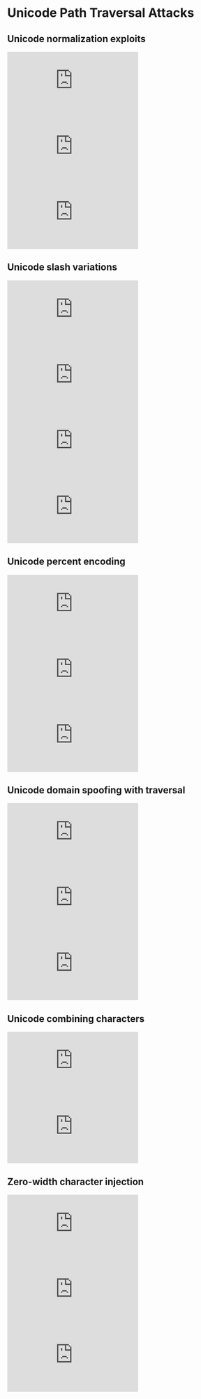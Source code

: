 # Unicode Path Traversal Attacks

## Unicode normalization exploits
![](https://prefix.com/prefix/․․/․․/evil.com/unicode-dots.js)
![](https://prefix.com/prefix/．．/．．/evil.com/fullwidth-dots.js)
![](https://prefix.com/prefix/⁄⁄⁄evil.com/fraction-slash.js)

## Unicode slash variations
![](https://prefix.com/prefix/..∕..∕..∕evil.com/division-slash.js)
![](https://prefix.com/prefix/..⁄..⁄..⁄evil.com/fraction-slash-v2.js)
![](https://prefix.com/prefix/..／..／..／evil.com/fullwidth-slash.js)
![](https://prefix.com/prefix/..＼..＼..＼evil.com/fullwidth-backslash.js)

## Unicode percent encoding
![](https://prefix.com/prefix/..%EF%BC%8F..%EF%BC%8Fevil.com/utf8-encoded-slash.js)
![](https://prefix.com/prefix/..%E2%81%84..%E2%81%84evil.com/utf8-fraction-slash.js)
![](https://prefix.com/prefix/..%E2%88%95..%E2%88%95evil.com/utf8-division-slash.js)

## Unicode domain spoofing with traversal
![](https://prefix.com/prefix/../../еvil.com/cyrillic-e.js)
![](https://prefix.com/prefix/../../ехample.com/cyrillic-x.js)
![](https://prefix.com/prefix/../../рrefix.com/cyrillic-p.js)

## Unicode combining characters
![](https://prefix.com/prefix/..\/..\/evil.com/combining-slash.js)
![](https://prefix.com/prefix/..\/..\/..\⃒evil.com/combining-overlay.js)

## Zero-width character injection
![](https://prefix.com/prefix/..‌/..‌/evil.com/zero-width-nonjoiner.js)
![](https://prefix.com/prefix/..‍/..‍/evil.com/zero-width-joiner.js)
![](https://prefix.com/prefix/..​/..​/evil.com/zero-width-space.js)